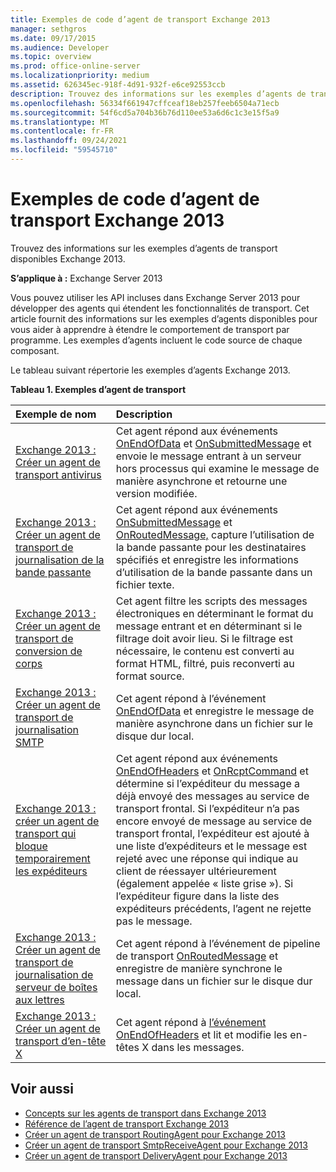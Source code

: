 ```yaml
---
title: Exemples de code d’agent de transport Exchange 2013
manager: sethgros
ms.date: 09/17/2015
ms.audience: Developer
ms.topic: overview
ms.prod: office-online-server
ms.localizationpriority: medium
ms.assetid: 626345ec-918f-4d91-932f-e6ce92553ccb
description: Trouvez des informations sur les exemples d’agents de transport disponibles Exchange 2013.
ms.openlocfilehash: 56334f661947cffceaf18eb257feeb6504a71ecb
ms.sourcegitcommit: 54f6cd5a704b36b76d110ee53a6d6c1c3e15f5a9
ms.translationtype: MT
ms.contentlocale: fr-FR
ms.lasthandoff: 09/24/2021
ms.locfileid: "59545710"
---
```

# <a name="transport-agent-code-samples-for-exchange-2013"></a>Exemples de code d’agent de transport Exchange 2013

Trouvez des informations sur les exemples d’agents de transport disponibles Exchange 2013.
  
**S’applique à :** Exchange Server 2013
  
Vous pouvez utiliser les API incluses dans Exchange Server 2013 pour développer des agents qui étendent les fonctionnalités de transport. Cet article fournit des informations sur les exemples d’agents disponibles pour vous aider à apprendre à étendre le comportement de transport par programme. Les exemples d’agents incluent le code source de chaque composant. 
  
Le tableau suivant répertorie les exemples d’agents Exchange 2013.
  
**Tableau 1. Exemples d’agent de transport**

|**Exemple de nom**|**Description**|
|:-----|:-----|
|[Exchange 2013 : Créer un agent de transport antivirus](https://code.msdn.microsoft.com/Exchange/Exchange-2013-Build-an-6e544269) <br/> |Cet agent répond aux événements [OnEndOfData](https://msdn.microsoft.com/library/Microsoft.Exchange.Data.Transport.Smtp.SmtpReceiveAgent.OnEndOfData.aspx) et [OnSubmittedMessage](https://msdn.microsoft.com/library/Microsoft.Exchange.Data.Transport.Routing.RoutingAgent.OnSubmittedMessage.aspx) et envoie le message entrant à un serveur hors processus qui examine le message de manière asynchrone et retourne une version modifiée.  <br/> |
|[Exchange 2013 : Créer un agent de transport de journalisation de la bande passante](https://code.msdn.microsoft.com/Exchange/Exchange-2013-Build-a-d61a4aaa) <br/> |Cet agent répond aux événements [OnSubmittedMessage](https://msdn.microsoft.com/library/Microsoft.Exchange.Data.Transport.Routing.RoutingAgent.OnSubmittedMessage.aspx) et [OnRoutedMessage,](https://msdn.microsoft.com/library/Microsoft.Exchange.Data.Transport.Routing.RoutingAgent.OnRoutedMessage.aspx) capture l’utilisation de la bande passante pour les destinataires spécifiés et enregistre les informations d’utilisation de la bande passante dans un fichier texte.  <br/> |
|[Exchange 2013 : Créer un agent de transport de conversion de corps](https://code.msdn.microsoft.com/Exchange/Exchange-2013-Build-a-body-ed36ecb0) <br/> |Cet agent filtre les scripts des messages électroniques en déterminant le format du message entrant et en déterminant si le filtrage doit avoir lieu. Si le filtrage est nécessaire, le contenu est converti au format HTML, filtré, puis reconverti au format source.  <br/> |
|[Exchange 2013 : Créer un agent de transport de journalisation SMTP](https://code.msdn.microsoft.com/Exchange/Exchange-2013-Build-an-fc23dc33) <br/> |Cet agent répond à l’événement [OnEndOfData](https://msdn.microsoft.com/library/Microsoft.Exchange.Data.Transport.Smtp.SmtpReceiveAgent.OnEndOfData.aspx) et enregistre le message de manière asynchrone dans un fichier sur le disque dur local.  <br/> |
|[Exchange 2013 : créer un agent de transport qui bloque temporairement les expéditeurs](https://code.msdn.microsoft.com/Exchange/Exchange-2013-Build-a-52a767d8) <br/> |Cet agent répond aux événements [OnEndOfHeaders](https://msdn.microsoft.com/library/Microsoft.Exchange.Data.Transport.Smtp.SmtpReceiveAgent.OnEndOfHeaders.aspx) et [OnRcptCommand](https://msdn.microsoft.com/library/Microsoft.Exchange.Data.Transport.Smtp.SmtpReceiveAgent.OnRcptCommand.aspx) et détermine si l’expéditeur du message a déjà envoyé des messages au service de transport frontal. Si l’expéditeur n’a pas encore envoyé de message au service de transport frontal, l’expéditeur est ajouté à une liste d’expéditeurs et le message est rejeté avec une réponse qui indique au client de réessayer ultérieurement (également appelée « liste grise »). Si l’expéditeur figure dans la liste des expéditeurs précédents, l’agent ne rejette pas le message.  <br/> |
|[Exchange 2013 : Créer un agent de transport de journalisation de serveur de boîtes aux lettres](https://code.msdn.microsoft.com/Exchange/Exchange-2013-Build-a-fc8632e5) <br/> |Cet agent répond à l’événement de pipeline de transport [OnRoutedMessage](https://msdn.microsoft.com/library/Microsoft.Exchange.Data.Transport.Routing.RoutingAgent.OnRoutedMessage.aspx) et enregistre de manière synchrone le message dans un fichier sur le disque dur local.  <br/> |
|[Exchange 2013 : Créer un agent de transport d’en-tête X](https://code.msdn.microsoft.com/Exchange/Exchange-2013-Build-an-32f62f5a) <br/> |Cet agent répond à [l’événement OnEndOfHeaders](https://msdn.microsoft.com/library/Microsoft.Exchange.Data.Transport.Smtp.SmtpReceiveAgent.OnEndOfHeaders.aspx) et lit et modifie les en-têtes X dans les messages.  <br/> |
   
## <a name="see-also"></a>Voir aussi

- [Concepts sur les agents de transport dans Exchange 2013](transport-agent-concepts-in-exchange-2013.md)    
- [Référence de l’agent de transport Exchange 2013](transport-agent-reference-for-exchange-2013.md)    
- [Créer un agent de transport RoutingAgent pour Exchange 2013](how-to-create-a-routingagent-transport-agent-for-exchange-2013.md)   
- [Créer un agent de transport SmtpReceiveAgent pour Exchange 2013](how-to-create-an-smtpreceiveagent-transport-agent-for-exchange-2013.md)    
- [Créer un agent de transport DeliveryAgent pour Exchange 2013](how-to-create-a-deliveryagent-transport-agent-for-exchange-2013.md)
    


